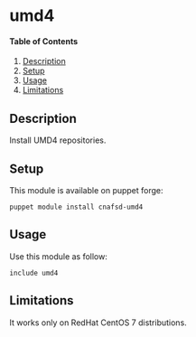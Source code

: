 
# umd4

#### Table of Contents

1. [Description](#description)
2. [Setup](#setup)
3. [Usage](#usage)
4. [Limitations](#limitations)

## Description

Install UMD4 repositories.

## Setup

This module is available on puppet forge:

```
puppet module install cnafsd-umd4
```

## Usage

Use this module as follow:

```
include umd4
```

## Limitations

It works only on RedHat CentOS 7 distributions.
